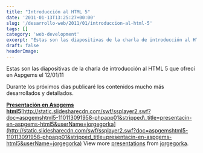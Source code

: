 ```yaml
---
title: "Introducción al HTML 5"
date: '2011-01-13T13:25:27+00:00'
slug: '/desarrollo-web/2011/01/introduccion-al-html-5'
tags: []
category: 'web-development'
excerpt: "Estas son las diapositivas de la charla de introducción al HTML 5 que   ofrecí en Aspgems el 12/01/11 Durante los próximos días publicaré los contenidos mucho más   desarrollados y detallados.**[..."
draft: false
headerImage:
---
```

Estas son las diapositivas de la charla de introducción al HTML 5 que
ofrecí en Aspgems el 12/01/11

 Durante los próximos días publicaré los contenidos mucho más
desarrollados y detallados.

**[Presentación en Aspgems html5](http://www.slideshare.net/jorgegorka/presentacin-en-aspgems-html5 "Presentación en Aspgems html5")**[http://static.slidesharecdn.com/swf/ssplayer2.swf?doc=aspgemshtml5-110113091958-phpapp01&stripped\_title=presentacin-en-aspgems-html5&userName=jorgegorka](http://static.slidesharecdn.com/swf/ssplayer2.swf?doc=aspgemshtml5-110113091958-phpapp01&stripped_title=presentacin-en-aspgems-html5&userName=jorgegorka)
View more [presentations](http://static.squarespace.com/static/5303797ae4b0c6ad9e43f072/5303ce80e4b0400995a883d6/5303cf35e4b0400995a88b0c/1392758581676/?format=original) from [jorgegorka](http://www.slideshare.net/jorgegorka).
